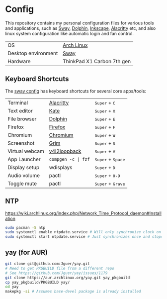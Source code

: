 # Config

This repository contains my personal configuration files for various tools and applications, such as [Sway](https://swaywm.org/), [Dolphin](https://github.com/KDE/dolphin), [Inkscape](https://inkscape.org/), [Alacritty](https://github.com/jwilm/alacritty) etc, and also linux system configuration like automatic login and fan control.

| | |
|-|-|
| OS | [Arch Linux](https://archlinux.org/) |
| Desktop environment | [Sway](https://swaywm.org/) |
| Hardware | ThinkPad X1 Carbon 7th gen |

## Keyboard Shortcuts

The [sway config](home/.config/sway/config) has keyboard shortcuts for several core apps/tools:

|                |                                                                       |                                     |
| -              | -                                                                     | -                                   |
| Terminal       | [Alacritty](https://github.com/alacritty/alacritty)                   | <kbd>Super</kbd> + <kbd>C</kbd>     |
| Text editor    | [Kate](https://kate-editor.org/)                                      | <kbd>Super</kbd> + <kbd>X</kbd>     |
| File browser   | [Dolphin](https://kde.org/applications/system/org.kde.dolphin)        | <kbd>Super</kbd> + <kbd>E</kbd>     |
| Firefox        | [Firefox](https://www.mozilla.org/en-US/firefox/)                     | <kbd>Super</kbd> + <kbd>F</kbd>     |
| Chromium       | [Chromium](https://www.archlinux.org/packages/extra/x86_64/chromium/) | <kbd>Super</kbd> + <kbd>W</kbd>     |
| Screenshot     | [Grim](https://github.com/emersion/grim)                              | <kbd>Super</kbd> + <kbd>S</kbd>     |
| Virtual webcam | [v4l2loopback](https://github.com/umlaeute/v4l2loopback)              | <kbd>Super</kbd> + <kbd>V</kbd>     |
| App Launcher   | `compgen -c \| fzf`                                                   | <kbd>Super</kbd> + <kbd>Space</kbd> |
| Display setup  | wdisplays                                                             | <kbd>Super</kbd> + <kbd>D</kbd>     |
| Audio volume   | pactl                                                                 | <kbd>Super</kbd> + <kbd>0-9</kbd>   |
| Toggle mute    | pactl                                                                 | <kbd>Super</kbd> + <kbd>Grave</kbd> |

## NTP

https://wiki.archlinux.org/index.php/Network_Time_Protocol_daemon#Installation

```bash
sudo pacman -S ntp
sudo systemctl enable ntpdate.service # Will only synchronize clock on boot
sudo systemctl start ntpdate.service # Just synchronizes once and stops
```

## yay (for AUR)

```bash
git clone git@github.com:Jguer/yay.git
# Need to get PKGBUILD file from a different repo
# See https://github.com/Jguer/yay/issues/1179
git clone https://aur.archlinux.org/yay.git yay_pkgbuild
cp yay_pkgbuild/PKGBUILD yay/
cd yay
makepkg -si # Assumes base-devel package is already installed
```
